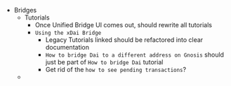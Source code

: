 

- Bridges
  - Tutorials
    - Once Unified Bridge UI comes out, should rewrite all tutorials
    - `Using the xDai Bridge` 
      - Legacy Tutorials linked should be refactored into clear documentation
      - `How to bridge Dai to a different address on Gnosis` should just be part of `How to bridge Dai` tutorial
      - Get rid of the `how to see pending transactions`?
  - 